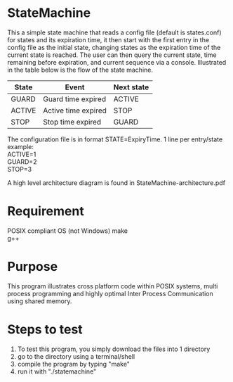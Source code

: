 StateMachine
==============
This a simple state machine that reads a config file (default is states.conf)
for states and its expiration time, it then start with the first entry in the 
config file as the initial state, changing states as the expiration time of the 
current state is reached. The user can then query the current state, time 
remaining before expiration, and current sequence via a console. Illustrated in 
the table below is the flow of the state machine.

State  |Event              |Next state
-------|-------------------|----------
GUARD  |Guard time expired |ACTIVE   
ACTIVE |Active time expired|STOP     
STOP   |Stop time expired  |GUARD    

The configuration file is in format STATE=ExpiryTime. 1 line per entry/state  
example:  
   ACTIVE=1  
   GUARD=2  
   STOP=3  

A high level architecture diagram is found in StateMachine-architecture.pdf

Requirement
============================
POSIX compliant OS (not Windows)
make  
g++  

Purpose
==============
This program illustrates cross platform code within POSIX systems, multi process
programming and highly optimal Inter Process Communication using shared memory.

Steps to test
==============
1. To test this program, you simply download the files into 1 directory
2. go to the directory using a terminal/shell
3. compile the program by typing "make"
4. run it with "./statemachine"
    
